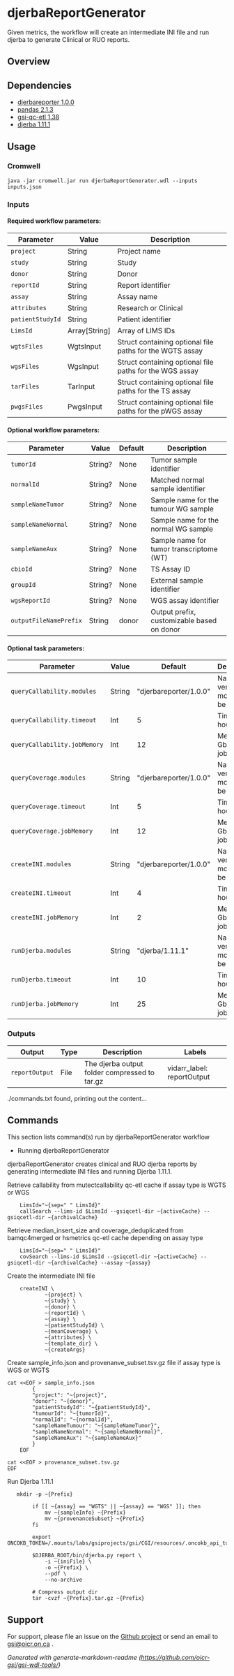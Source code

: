 # djerbaReportGenerator

Given metrics, the workflow will create an intermediate INI file and run djerba to generate Clinical or RUO reports. 

## Overview

## Dependencies

* [djerbareporter 1.0.0](https://gitlab.oicr.on.ca/ResearchIT/modulator/-/blob/master/code/gsi/70_djerbareporter.yaml?ref_type=heads)
* [pandas 2.1.3](https://gitlab.oicr.on.ca/ResearchIT/modulator/-/blob/master/code/gsi/60_pandas.yaml?ref_type=heads)
* [gsi-qc-etl 1.38](https://gitlab.oicr.on.ca/ResearchIT/modulator/-/blob/master/code/gsi/80_gsiqcetl.yaml?ref_type=heads)
* [djerba 1.11.1](https://github.com/oicr-gsi/djerba)


## Usage

### Cromwell
```
java -jar cromwell.jar run djerbaReportGenerator.wdl --inputs inputs.json
```

### Inputs

#### Required workflow parameters:
Parameter|Value|Description
---|---|---
`project`|String|Project name
`study`|String|Study
`donor`|String|Donor
`reportId`|String|Report identifier
`assay`|String|Assay name
`attributes`|String|Research or Clinical
`patientStudyId`|String|Patient identifier
`LimsId`|Array[String]|Array of LIMS IDs
`wgtsFiles`|WgtsInput|Struct containing optional file paths for the WGTS assay
`wgsFiles`|WgsInput|Struct containing optional file paths for the WGS assay
`tarFiles`|TarInput|Struct containing optional file paths for the TS assay
`pwgsFiles`|PwgsInput|Struct containing optional file paths for the pWGS assay


#### Optional workflow parameters:
Parameter|Value|Default|Description
---|---|---|---
`tumorId`|String?|None|Tumor sample identifier
`normalId`|String?|None|Matched normal sample identifier
`sampleNameTumor`|String?|None|Sample name for the tumour WG sample
`sampleNameNormal`|String?|None|Sample name for the normal WG sample
`sampleNameAux`|String?|None|Sample name for tumor transcriptome (WT)
`cbioId`|String?|None|TS Assay ID
`groupId`|String?|None|External sample identifier
`wgsReportId`|String?|None|WGS assay identifier
`outputFileNamePrefix`|String|donor|Output prefix, customizable based on donor


#### Optional task parameters:
Parameter|Value|Default|Description
---|---|---|---
`queryCallability.modules`|String|"djerbareporter/1.0.0"|Name and version of module to be loaded
`queryCallability.timeout`|Int|5|Timeout in hours
`queryCallability.jobMemory`|Int|12|Memory in Gb for this job
`queryCoverage.modules`|String|"djerbareporter/1.0.0"|Name and version of module to be loaded
`queryCoverage.timeout`|Int|5|Timeout in hours
`queryCoverage.jobMemory`|Int|12|Memory in Gb for this job
`createINI.modules`|String|"djerbareporter/1.0.0"|Name and version of module to be loaded
`createINI.timeout`|Int|4|Timeout in hours
`createINI.jobMemory`|Int|2|Memory in Gb for this job
`runDjerba.modules`|String|"djerba/1.11.1"|Name and version of module to be loaded
`runDjerba.timeout`|Int|10|Timeout in hours
`runDjerba.jobMemory`|Int|25|Memory in Gb for this job


### Outputs

Output | Type | Description | Labels
---|---|---|---
`reportOutput`|File|The djerba output folder compressed to tar.gz|vidarr_label: reportOutput


./commands.txt found, printing out the content...
## Commands
 This section lists command(s) run by djerbaReportGenerator workflow
 
 * Running djerbaReportGenerator
 
 djerbaReportGenerator creates clinical and RUO djerba reports by generating intermediate INI files and running Djerba 1.11.1. 
 
 
 Retrieve callability from mutectcallability qc-etl cache if assay type is WGTS or WGS
 
 ```
     LimsId="~{sep=" " LimsId}"
     callSearch --lims-id $LimsId --gsiqcetl-dir ~{activeCache} --gsiqcetl-dir ~{archivalCache}
 ```
 
 Retrieve median_insert_size and coverage_deduplicated from bamqc4merged or hsmetrics qc-etl cache depending on assay type
 
 ```
     LimsId="~{sep=" " LimsId}"
     covSearch --lims-id $LimsId --gsiqcetl-dir ~{activeCache} --gsiqcetl-dir ~{archivalCache} --assay ~{assay}
 ```
 
 Create the intermediate INI file 
 
 ```
     createINI \
             ~{project} \
             ~{study} \
             ~{donor} \
             ~{reportId} \
             ~{assay} \
             ~{patientStudyId} \
             ~{meanCoverage} \
             ~{attributes} \
             ~{template_dir} \
             ~{createArgs}
 ```
 
 Create sample_info.json and provenanve_subset.tsv.gz file if assay type is WGS or WGTS
 
 ```
 cat <<EOF > sample_info.json
         {
         "project": "~{project}",
         "donor": "~{donor}",
         "patientStudyId": "~{patientStudyId}",
         "tumourId": "~{tumorId}",
         "normalId": "~{normalId}",
         "sampleNameTumour": "~{sampleNameTumor}",
         "sampleNameNormal": "~{sampleNameNormal}",
         "sampleNameAux": "~{sampleNameAux}"
         }
     EOF
 
 cat <<EOF > provenance_subset.tsv.gz
 EOF
 ```
 
 Run Djerba 1.11.1
 
 ```
    mkdir -p ~{Prefix}
 
         if [[ ~{assay} == "WGTS" || ~{assay} == "WGS" ]]; then
             mv ~{sampleInfo} ~{Prefix}
             mv ~{provenanceSubset} ~{Prefix}
         fi
 
         export ONCOKB_TOKEN=/.mounts/labs/gsiprojects/gsi/CGI/resources/.oncokb_api_token
         
         $DJERBA_ROOT/bin/djerba.py report \
             -i ~{iniFile} \
             -o ~{Prefix} \
             --pdf \
             --no-archive 
             
         # Compress output dir
         tar -cvzf ~{Prefix}.tar.gz ~{Prefix}
 ```
 
 
 ## Support

For support, please file an issue on the [Github project](https://github.com/oicr-gsi) or send an email to gsi@oicr.on.ca .

_Generated with generate-markdown-readme (https://github.com/oicr-gsi/gsi-wdl-tools/)_
